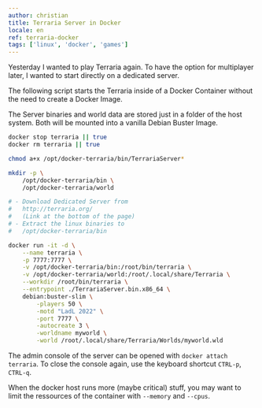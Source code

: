 ```yaml
---
author: christian
title: Terraria Server in Docker
locale: en
ref: terraria-docker
tags: ['linux', 'docker', 'games']
---
```


Yesterday I wanted to play Terraria again. To have the
option for multiplayer later, I wanted to start
directly on a dedicated server.

The following script starts the Terraria inside of a
Docker Container without the need to create a Docker Image.

The Server binaries and world data are stored just in a folder of
the host system. Both will be mounted into a vanilla Debian Buster
Image.

```sh
docker stop terraria || true
docker rm terraria || true

chmod a+x /opt/docker-terraria/bin/TerrariaServer*

mkdir -p \
    /opt/docker-terraria/bin \
    /opt/docker-terraria/world

# - Download Dedicated Server from
#   http://terraria.org/
#   (Link at the bottom of the page)
# - Extract the linux binaries to
#   /opt/docker-terraria/bin

docker run -it -d \
    --name terraria \
    -p 7777:7777 \
    -v /opt/docker-terraria/bin:/root/bin/terraria \
    -v /opt/docker-terraria/world:/root/.local/share/Terraria \
    --workdir /root/bin/terraria \
    --entrypoint ./TerrariaServer.bin.x86_64 \
    debian:buster-slim \
        -players 50 \
        -motd "LadL 2022" \
        -port 7777 \
        -autocreate 3 \
        -worldname myworld \
        -world /root/.local/share/Terraria/Worlds/myworld.wld
```

The admin console of the server can be opened with
`docker attach terraria`. To close the console again,
use the keyboard shortcut `CTRL-p`, `CTRL-q`.

When the docker host runs more (maybe critical) stuff,
you may want to limit the ressources of the container
with `--memory` and `--cpus`.
